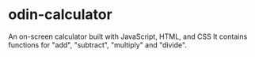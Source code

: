 # odin-calculator
An on-screen calculator built with JavaScript, HTML, and CSS
It contains functions for "add", "subtract", "multiply" and "divide".
